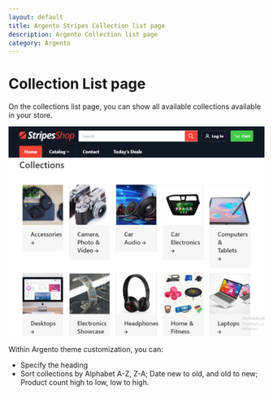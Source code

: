 ```yaml
---
layout: default
title: Argento Stripes Collection list page
description: Argento Collection list page
category: Argento
---
```


# Collection List page

On the collections list page, you can show all available collections available in your store.

![Argento Stripes Collection](/images/shopify/collections-list-page.png)

Within Argento theme customization, you can:

- Specify the heading
- Sort collections by Alphabet A-Z, Z-A; Date new to old, and old to new; Product count high to low, low to high. 
